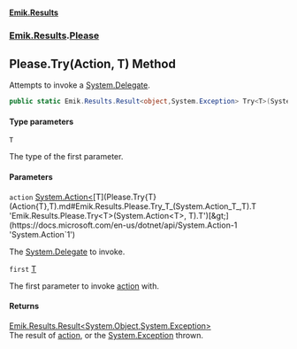 #### [Emik.Results](index.md 'index')
### [Emik.Results](Emik.Results.md 'Emik.Results').[Please](Please.md 'Emik.Results.Please')

## Please.Try<T>(Action<T>, T) Method

Attempts to invoke a [System.Delegate](https://docs.microsoft.com/en-us/dotnet/api/System.Delegate 'System.Delegate').

```csharp
public static Emik.Results.Result<object,System.Exception> Try<T>(System.Action<T> action, T first);
```
#### Type parameters

<a name='Emik.Results.Please.Try_T_(System.Action_T_,T).T'></a>

`T`

The type of the first parameter.
#### Parameters

<a name='Emik.Results.Please.Try_T_(System.Action_T_,T).action'></a>

`action` [System.Action&lt;](https://docs.microsoft.com/en-us/dotnet/api/System.Action-1 'System.Action`1')[T](Please.Try{T}(Action{T},T).md#Emik.Results.Please.Try_T_(System.Action_T_,T).T 'Emik.Results.Please.Try<T>(System.Action<T>, T).T')[&gt;](https://docs.microsoft.com/en-us/dotnet/api/System.Action-1 'System.Action`1')

The [System.Delegate](https://docs.microsoft.com/en-us/dotnet/api/System.Delegate 'System.Delegate') to invoke.

<a name='Emik.Results.Please.Try_T_(System.Action_T_,T).first'></a>

`first` [T](Please.Try{T}(Action{T},T).md#Emik.Results.Please.Try_T_(System.Action_T_,T).T 'Emik.Results.Please.Try<T>(System.Action<T>, T).T')

The first parameter to invoke [action](Please.Try{T}(Action{T},T).md#Emik.Results.Please.Try_T_(System.Action_T_,T).action 'Emik.Results.Please.Try<T>(System.Action<T>, T).action') with.

#### Returns
[Emik.Results.Result&lt;](Result{TOk,TErr}.md 'Emik.Results.Result<TOk,TErr>')[System.Object](https://docs.microsoft.com/en-us/dotnet/api/System.Object 'System.Object')[,](Result{TOk,TErr}.md 'Emik.Results.Result<TOk,TErr>')[System.Exception](https://docs.microsoft.com/en-us/dotnet/api/System.Exception 'System.Exception')[&gt;](Result{TOk,TErr}.md 'Emik.Results.Result<TOk,TErr>')  
The result of [action](Please.Try{T}(Action{T},T).md#Emik.Results.Please.Try_T_(System.Action_T_,T).action 'Emik.Results.Please.Try<T>(System.Action<T>, T).action'), or the [System.Exception](https://docs.microsoft.com/en-us/dotnet/api/System.Exception 'System.Exception') thrown.